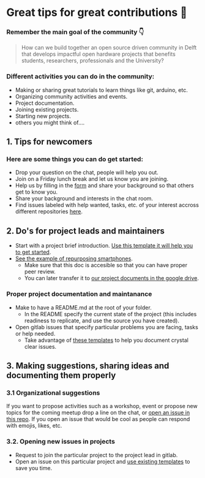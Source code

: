 # Great tips for great contributions 🚀

### Remember the main goal of the community 👇

> How can we build together an open source driven community in Delft that develops impactful open hardware projects that benefits students, researchers, professionals and the University? 

### Different activities you can do in the community:
- Making or sharing great tutorials to learn things like git, arduino, etc.
- Organizing community activities and events.
- Project documentation.
- Joining existing projects.
- Starting new projects.
- others you might think of....

## 1. Tips for newcomers
### Here are some things you can do get started:
- Drop your question on the chat, people will help you out.
- Join on a Friday lunch break and let us know you are joining.
- Help us by filling in the [form](https://delftopenhardware.nl/1.%20How%20to%20get%20involved/01_Join.html) and share your background so that others get to know you.
- Share your background and interests in the chat room. 
- Find issues labeled with help wanted, tasks, etc. of your interest accross different repositories [here](https://gitlab.com/groups/go-commons/delftopenhardware/-/issues). 


## 2. Do's for project leads and maintainers
- Start with a project brief introduction. [Use this template it will help you to get started](https://docs.google.com/document/d/1ptJY93ptPg3U51GPdzmX062Mk1_rtBNhuNS5UbDqQes/edit). 
- [See the example of repurposing smartphones](https://drive.google.com/drive/folders/1MDBLRiyQc7N9FRPAhdJ3-HEAfcO9J7OW). 
  - Make sure that this doc is accesible so that you can have proper peer review.
  - You can later transfer it to [our project documents in the google drive](https://drive.google.com/drive/folders/1MDBLRiyQc7N9FRPAhdJ3-HEAfcO9J7OW).

### Proper project documentation and maintanance
- Make to have a README.md at the root of your folder.
  - In the README specify the current state of the project (this includes readiness to replicate, and use the source you have created).
- Open gitlab issues that specify particular problems you are facing, tasks or help needed.
  - Take advantage of [these templates](02_Templates.md) to help you document crystal clear issues.

## 3. Making suggestions, sharing ideas and documenting them properly
### 3.1 Organizational suggestions
If you want to propose activities such as a workshop, event or propose new topics for the coming meetup drop a line on the chat, or [open an issue in this repo](https://gitlab.com/go-commons/delftopenhardware/delftoh). If you open an issue that would be cool as people can respond with emojis, likes, etc.

### 3.2. Opening new issues in projects
- Request to join the particular project to the project lead in gitlab.
- Open an issue on this particular project and [use existing templates](02_Templates.md) to save you time.

